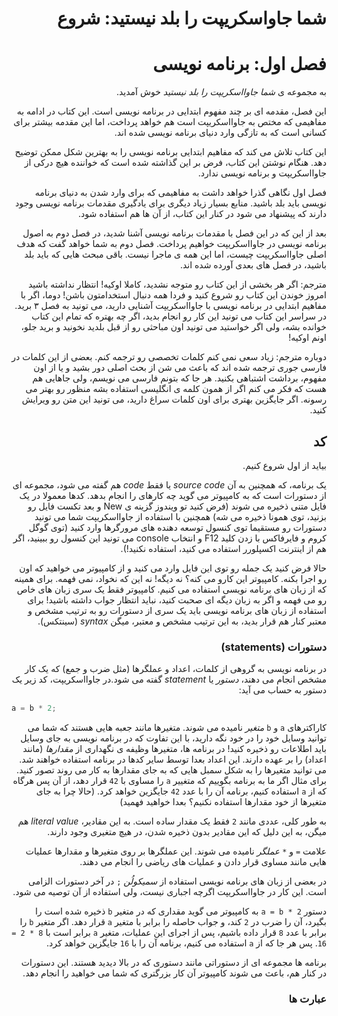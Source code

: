 <div dir="rtl">

# شما جاواسکریپت را بلد نیستید: شروع
# فصل اول: برنامه نویسی

به مجموعه ی *شما جاوااسکریپت را بلد نیستید* خوش آمدید.

این فصل، مقدمه ای بر چند مفهوم ابتدایی در برنامه نویسی است. این کتاب در ادامه به مفاهیمی که مختص به جاوااسکریپت است هم خواهد پرداخت، اما این مقدمه بیشتر برای کسانی است که به تازگی وارد دنیای برنامه نویسی شده اند.

این کتاب تلاش می کند که مفاهیم ابتدایی برنامه نویسی را به بهترین شکل ممکن توضیح دهد. هنگام نوشتن این کتاب، فرض بر این گذاشته شده است که خواننده هیچ درکی از جاوااسکریپت و برنامه نویسی ندارد. 

فصل اول نگاهی گذرا خواهد داشت به مفاهیمی که برای وارد شدن به دنیای برنامه نویسی باید بلد باشید. منابع بسیار زیاد دیگری برای یادگیری مقدمات برنامه نویسی وجود دارند که پیشنهاد می شود در کنار این کتاب، از آن ها هم استفاده شود. 

بعد از این که در این فصل با مقدمات برنامه نویسی آشنا شدید، در فصل دوم به اصول برنامه نویسی در جاوااسکریپت خواهیم پرداخت. فصل دوم به شما خواهد گفت که هدف اصلی جاوااسکریپت چیست، اما این همه ی ماجرا نیست. باقی مبحث هایی که باید بلد باشید، در فصل های بعدی آورده شده اند.

مترجم: اگر هر بخشی از این کتاب رو متوجه نشدید، کاملا اوکیه! انتظار نداشته باشید امروز خوندن این کتاب رو شروع کنید و فردا همه دنبال استخدامتون باشن! دوما، اگر با مفاهیم ابتدایی در برنامه نویسی با جاوااسکریپت آشنایی دارید، می تونید به فصل ۳ برید. در سراسر این کتاب می تونید این کار رو انجام بدید، اگر چه بهتره که تمام این کتاب خوانده بشه، ولی اگر خواستید می تونید اون مباحثی رو از قبل بلدید نخونید و برید جلو، اونم اوکیه!

دوباره مترجم: زیاد سعی نمی کنم کلمات تخصصی رو ترجمه کنم. بعضی از این کلمات در فارسی جوری ترجمه شده اند که باعث می شن از بحث اصلی دور بشید و یا از اون مفهوم، برداشت اشتباهی بکنید. هر جا که بتونم فارسی می نویسم، ولی جاهایی هم هست که فکر می کنم اگر از همون کلمه ی انگلیسی استفاده بشه منظور رو بهتر می رسونه. اگر جایگزین بهتری برای اون کلمات سراغ دارید، می تونید این متن رو ویرایش کنید.
 

## کد

بیاید از اول شروع کنیم.

یک برنامه، که همچنین به آن *source code* یا فقط *code* هم گفته می شود، مجموعه ای از دستورات است که به کامپیوتر می گوید چه کارهای را انجام بدهد. کدها معمولا در یک فایل متنی ذخیره می شوند (فرض کنید تو ویندوز گزینه ی New و بعد تکست فایل رو بزنید، توی همونا ذخیره می شه) همچنین با استفاده از جاوااسکریپت شما می تونید دستورات رو مستقیما توی کنسول توسعه دهنده های مرورگرها وارد کنید (توی گوگل کروم و فایرفاکس با زدن کلید F12 و انتخاب console می تونید این کنسول رو ببینید، اگر هم از اینترنت اکسپلورر استفاده می کنید، استفاده نکنید!).

حالا فرض کنید یک جمله رو توی این فایل وارد می کنید و از کامپیوتر می خواهید که اون رو اجرا بکنه. کامپیوتر این کارو می کنه؟ نه دیگه! نه این که نخواد، نمی فهمه. برای همینه که از زبان های برنامه نویسی استفاده می کنیم. کامپیوتر فقط یک سری زبان های خاص رو می فهمه و اگر به زبان دیگه ای صحبت کنید، نباید انتظار جواب داشته باشید!
برای استفاده از زبان های برنامه نویسی باید یک سری از دستورات رو به ترتیب مشخص و معتبر کنار هم قرار بدید، به این ترتیب مشخص و معتبر، میگن *syntax* (سینتکس). 

### دستورات (statements)

در برنامه نویسی به گروهی از کلمات، اعداد و عملگرها (مثل ضرب و جمع) که یک کار مشخص انجام می دهند، *دستور* یا *statement* گفته می شود.در جاوااسکریپت، کد زیر یک دستور به حساب می آید:

<div dir="ltr">

```js
a = b * 2;
```
</div>

کاراکترهای `a` و `b` *متغیر* نامیده می شوند. متغیرها مانند جعبه هایی هستند که شما می توانید وسایل خود را در خود نگه دارید، با این تفاوت که در برنامه نویسی به جای وسایل باید اطلاعات رو ذخیره کنید! در برنامه ها، متغیرها وظیفه ی نگهداری از *مقدارها* (مانند اعداد) را بر عهده دارند. این اعداد بعدا توسط سایر کدها در برنامه استفاده خواهند شد. می توانید متغیرها را به شکل سمبل هایی که به جای مقدارها به کار می روند تصور کنید. برای مثال اگر ما به برنامه بگوییم که متغییر `a` را مساوی با `42` قرار دهد، از آن پس هرگاه که از `a` استفاده کنیم، برنامه آن را با عدد `42` جایگزین خواهد کرد.
(حالا چرا به جای متغیرها از خود مقدارها استفاده نکنیم؟ بعدا خواهید فهمید)

به طور کلی، عددی مانند `2` فقط یک مقدار ساده است. به این مقادیر، *literal value* هم میگن، به این دلیل که این مقادیر بدون ذخیره شدن، در هیچ متغیری وجود دارند.

علامت `=` و `*` *عملگر* نامیده می شوند. این عملگرها بر روی متغیرها و مقدارها عملیات هایی مانند مساوی قرار دادن و عملیات های ریاضی را انجام می دهند.

در بعضی از زبان های برنامه نویسی استفاده از *سمیکولُن* `;` در آخر دستورات الزامی است. این کار در جاوااسکریپت اگرچه اجباری نیست، ولی استفاده از آن توصیه می شود.

دستور `a = b * 2` به کامپیوتر می گوید مقداری که در متغیر `b` ذخیره شده است را بگیرد، آن را ضرب در `2` کند، و جواب حاصله را برابر با متغیر `a` قرار دهد. اگر متغیر `b` را برابر با عدد `8` قرار داده باشیم، پس از اجرای این عملیات، متغیر `a` برابر است با `8 * 2 = 16`. پس هر جا که از `a` استفاده می کنیم، برنامه آن را با `16` جایگزین خواهد کرد.

برنامه ها مجموعه ای از دستوراتی مانند دستوری که در بالا دیدید هستند. این دستورات در کنار هم، باعث می شوند کامپیوتر آن کار بزرگتری که شما می خواهید را انجام دهد.

### عبارت ها

</div>